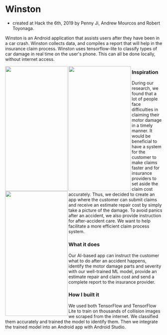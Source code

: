 # Winston
- created at Hack the 6th, 2019 by Penny Ji, Andrew Mourcos and Robert Toyonaga.

Winston is an Android application that assists users after they have been in a car crash. Winston collects data, and 
compiles a report that will help in the insurance claim process. Winston uses tensorflow-lite to classify types of car 
damage in real time on the user's phone. This can all be done locally, without internet access.

<a href="url"><img src="https://raw.githubusercontent.com/andrewmourcos/Winston/master/Data/images/2019_08_25_06.40.11.jpg?token=AIOBZ25VNPDANUPG7N6FZGK5NOSAC" align="left" height="400" width="200" ></a>



<a href="url"><img src="https://raw.githubusercontent.com/andrewmourcos/Winston/master/Data/images/2019_08_25_06.39.43.jpg?token=AIOBZ25JAVBHYR3VYR77MAK5NOQYI" align="left" height="400" width="200" ></a>


<a href="url"><img src="https://raw.githubusercontent.com/andrewmourcos/Winston/master/Data/images/2019_08_25_06.39.09.jpg?token=AIOBZ233WBUMMJTC2OG5IO25NOQVK" align="left" height="400" width="200" ></a>

### Inspiration

During our research, we found that a lot of people face difficulties in claiming their motor damage in a timely manner. It would be beneficial to have a system for the customer to make claims faster and for insurance providers to set aside the claim cost accurately. Thus, we decided to create an app where the customer can submit claims and receive an estimate repair cost by simply take a picture of the damage. To avoid panics after an accident, we also provide instruction for after-accident care. We want to help facilitate a more efficient claim process system.

### What it does

Our AI-based app can instruct the customer what to do after an accident happens, identify the motor damage parts and severity with our well-trained ML model, provide an estimate repair and claim cost and send a complete report to the insurance provider.

### How I built it

We used both TensorFlow and TensorFlow Lite to train on thousands of collision images we scraped from the internet. We classified them accurately and trained the model to identify them. Then we integrate the trained model into an Android app with Android Studio.
